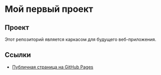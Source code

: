 # Мой первый проект 

## Проект 
Этот репозиторий является каркасом для будущего веб-приложения. 

## Ссылки 
- [Публичная страница на GitHub Pages](https://rr20040305.github.io/first-of-all/)